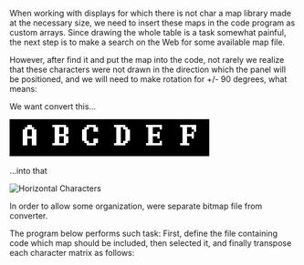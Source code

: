 When working with displays for which there is not char a map library made at the necessary size, we need to insert these maps in the code program as custom arrays. Since drawing the whole table is a task somewhat painful, the next step is to make a search on the Web for some available map file.

However, after find it and put the map into the code, not rarely we realize that these characters were not drawn in the direction which the panel will be positioned, and we will need to make rotation for +/- 90 degrees, what means:

We want convert this...

![Vertical Characters](https://github.com/aluis-rcastro/C_code_rotate_font_file_90_degrees/blob/2022cfd4adfde12b45b9313abca8c4f7963b6b4e/res/8x12_VER.PNG)

...into that

![Horizontal Characters](https://user-images.githubusercontent.com/9871675/82508834-a03c2400-9adc-11ea-82b0-3bfaceead6b9.PNG)

In order to allow some organization, were separate bitmap file from converter.

The program below performs such task: First, define the file containing code which map should be included, then selected it, and finally transpose each character matrix as follows:
